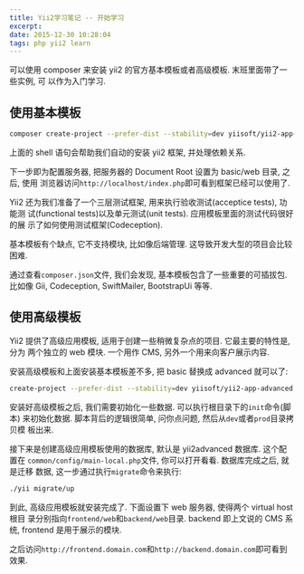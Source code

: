 ```yaml
---
title: Yii2学习笔记 -- 开始学习
excerpt:
date: 2015-12-30 10:28:04
tags: php yii2 learn
---
```


可以使用 composer 来安装 yii2 的官方基本模板或者高级模板. 末班里面带了一些实例, 可
以作为入门学习.

## 使用基本模板

```bash
composer create-project --prefer-dist --stability=dev yiisoft/yii2-app-basic basic
```

上面的 shell 语句会帮助我们自动的安装 yii2 框架, 并处理依赖关系.

<!--more-->

下一步即为配置服务器, 把服务器的 Document Root 设置为 basic/web 目录, 之后, 使用
浏览器访问`http://localhost/index.php`即可看到框架已经可以使用了.

Yii2 还为我们准备了一个三层测试框架, 用来执行验收测试(acceptice tests), 功能测
试(functional tests)以及单元测试(unit tests). 应用模板里面的测试代码很好的展
示了如何使用测试框架(Codeception).

基本模板有个缺点, 它不支持模块, 比如像后端管理. 这导致开发大型的项目会比较困难.

通过查看`composer.json`文件, 我们会发现, 基本模板包含了一些重要的可插拔包.
比如像 Gii, Codeception, SwiftMailer, BootstrapUi 等等.

## 使用高级模板

Yii2 提供了高级应用模板, 适用于创建一些稍微复杂点的项目. 它最主要的特性是, 分为
两个独立的 web 模块. 一个用作 CMS, 另外一个用来向客户展示内容.

安装高级模板和上面安装基本模板差不多, 把 basic 替换成 advanced 就可以了:

```bash
create-project --prefer-dist --stability=dev yiisoft/yii2-app-advanced advanced
```

安装好高级模板之后, 我们需要初始化一些数据. 可以执行根目录下的`init`命令(脚本)
来初始化数据. 脚本背后的逻辑很简单, 问你点问题, 然后从`dev`或者`prod`目录拷贝模
板出来.

接下来是创建高级应用模板使用的数据库, 默认是 yii2advanced 数据库. 这个配置在
`common/config/main-local.php`文件, 你可以打开看看. 数据库完成之后, 就是迁移
数据, 这一步通过执行`migrate`命令来执行:

```bash
./yii migrate/up
```

到此, 高级应用模板就安装完成了. 下面设置下 web 服务器, 使得两个 virtual host 根目
录分别指向`frontend/web`和`backend/web`目录. backend 即上文说的 CMS 系统, frontend
是用于展示的模块.

之后访问`http://frontend.domain.com`和`http://backend.domain.com`即可看到效果.
